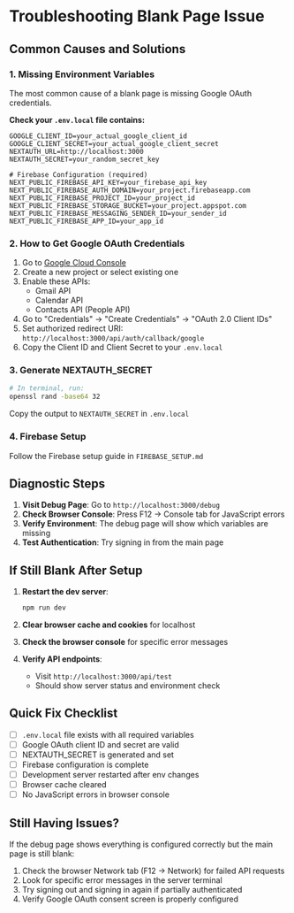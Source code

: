 # Troubleshooting Blank Page Issue

## Common Causes and Solutions

### 1. Missing Environment Variables

The most common cause of a blank page is missing Google OAuth credentials.

**Check your `.env.local` file contains:**

```
GOOGLE_CLIENT_ID=your_actual_google_client_id
GOOGLE_CLIENT_SECRET=your_actual_google_client_secret
NEXTAUTH_URL=http://localhost:3000
NEXTAUTH_SECRET=your_random_secret_key

# Firebase Configuration (required)
NEXT_PUBLIC_FIREBASE_API_KEY=your_firebase_api_key
NEXT_PUBLIC_FIREBASE_AUTH_DOMAIN=your_project.firebaseapp.com
NEXT_PUBLIC_FIREBASE_PROJECT_ID=your_project_id
NEXT_PUBLIC_FIREBASE_STORAGE_BUCKET=your_project.appspot.com
NEXT_PUBLIC_FIREBASE_MESSAGING_SENDER_ID=your_sender_id
NEXT_PUBLIC_FIREBASE_APP_ID=your_app_id
```

### 2. How to Get Google OAuth Credentials

1. Go to [Google Cloud Console](https://console.cloud.google.com/)
2. Create a new project or select existing one
3. Enable these APIs:
   - Gmail API
   - Calendar API
   - Contacts API (People API)
4. Go to "Credentials" → "Create Credentials" → "OAuth 2.0 Client IDs"
5. Set authorized redirect URI: `http://localhost:3000/api/auth/callback/google`
6. Copy the Client ID and Client Secret to your `.env.local`

### 3. Generate NEXTAUTH_SECRET

```bash
# In terminal, run:
openssl rand -base64 32
```

Copy the output to `NEXTAUTH_SECRET` in `.env.local`

### 4. Firebase Setup

Follow the Firebase setup guide in `FIREBASE_SETUP.md`

## Diagnostic Steps

1. **Visit Debug Page**: Go to `http://localhost:3000/debug`
2. **Check Browser Console**: Press F12 → Console tab for JavaScript errors
3. **Verify Environment**: The debug page will show which variables are missing
4. **Test Authentication**: Try signing in from the main page

## If Still Blank After Setup

1. **Restart the dev server**:

   ```bash
   npm run dev
   ```

2. **Clear browser cache and cookies** for localhost

3. **Check the browser console** for specific error messages

4. **Verify API endpoints**:
   - Visit `http://localhost:3000/api/test`
   - Should show server status and environment check

## Quick Fix Checklist

- [ ] `.env.local` file exists with all required variables
- [ ] Google OAuth client ID and secret are valid
- [ ] NEXTAUTH_SECRET is generated and set
- [ ] Firebase configuration is complete
- [ ] Development server restarted after env changes
- [ ] Browser cache cleared
- [ ] No JavaScript errors in browser console

## Still Having Issues?

If the debug page shows everything is configured correctly but the main page is still blank:

1. Check the browser Network tab (F12 → Network) for failed API requests
2. Look for specific error messages in the server terminal
3. Try signing out and signing in again if partially authenticated
4. Verify Google OAuth consent screen is properly configured
